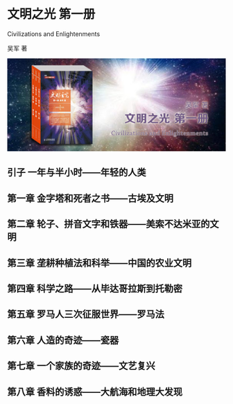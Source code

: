 文明之光 第一册
========================================

Civilizations and Enlightenments

吴军 著

![](contents/wx-cover.png)

引子 一年与半小时——年轻的人类
----------------------------------------

第一章 金字塔和死者之书——古埃及文明
----------------------------------------

第二章 轮子、拼音文字和铁器——美索不达米亚的文明
----------------------------------------

第三章 垄耕种植法和科举——中国的农业文明
----------------------------------------

第四章 科学之路——从毕达哥拉斯到托勒密
----------------------------------------

第五章 罗马人三次征服世界——罗马法
----------------------------------------

第六章 人造的奇迹——瓷器
----------------------------------------

第七章 一个家族的奇迹——文艺复兴
----------------------------------------

第八章 香料的诱惑——大航海和地理大发现
----------------------------------------
